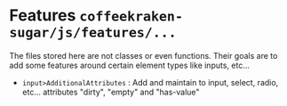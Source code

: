 # Features ```coffeekraken-sugar/js/features/...```

The files stored here are not classes or even functions. Their goals are to add some features around certain element types like inputs, etc...

- ```input>AdditionalAttributes``` : Add and maintain to input, select, radio, etc... attributes "dirty", "empty" and "has-value"
